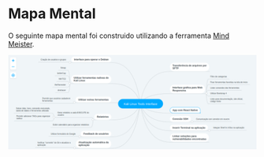 # Mapa Mental

O seguinte mapa mental foi construido utilizando a ferramenta <a href="https://www.mindmeister.com">Mind Meister</a>.

<p align="center">
	<img src="assets/images/mapa-mental.png">
</p>
